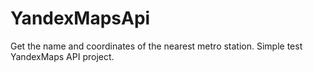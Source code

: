 # YandexMapsApi
 Get the name and coordinates of the nearest metro station.
Simple test YandexMaps API project.
